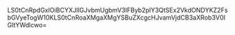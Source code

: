 LS0tCnRpdGxlOiBCYXJlIGJvbmUgbmV3IFByb2plY3QtSEx2VkdONDYKZ2FsbGVyeTogW10KLS0tCnRoaXMgaXMgYSBuZXcgcHJvamVjdCB3aXRob3V0IGltYWdlcwo=
